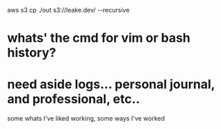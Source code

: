 
aws s3 cp ./out s3://leake.dev/ --recursive




# whats' the cmd for vim or bash history? 
# need aside logs... personal journal, and professional, etc..


some whats I've liked working, some ways I've worked
